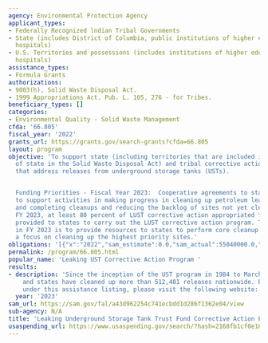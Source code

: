 ```yaml
---
agency: Environmental Protection Agency
applicant_types:
- Federally Recognized lndian Tribal Governments
- State (includes District of Columbia, public institutions of higher education and
  hospitals)
- U.S. Territories and possessions (includes institutions of higher education and
  hospitals)
assistance_types:
- Formula Grants
authorizations:
- 9003(h), Solid Waste Disposal Act.
- 1999 Appropriations Act. Pub. L. 105, 276 - for Tribes.
beneficiary_types: []
categories:
- Environmental Quality - Solid Waste Management
cfda: '66.805'
fiscal_year: '2022'
grants_url: https://grants.gov/search-grants?cfda=66.805
layout: program
objective: 'To support state (including territories that are included in the definition
  of state in the Solid Waste Disposal Act) and tribal corrective action programs
  that address releases from underground storage tanks (USTs).


  Funding Priorities - Fiscal Year 2023:  Cooperative agreements to states and tribes
  to support activities in making progress in cleaning up petroleum leaks by initiating
  and completing cleanups and reducing the backlog of sites not yet cleaned up. In
  FY 2023, at least 80 percent of LUST corrective action appropriated funds will be
  provided to states to carry out the LUST corrective action program. The priority
  in FY 2023 is to provide resources to states to perform core cleanup work, with
  a focus on cleaning up the highest priority sites.'
obligations: '[{"x":"2022","sam_estimate":0.0,"sam_actual":55040000.0,"usa_spending_actual":45707932.0},{"x":"2023","sam_estimate":55040000.0,"sam_actual":0.0,"usa_spending_actual":40886795.0},{"x":"2024","sam_estimate":55040000.0,"sam_actual":0.0,"usa_spending_actual":0.0}]'
permalink: /program/66.805.html
popular_name: 'Leaking UST Corrective Action Program '
results:
- description: 'Since the inception of the UST program in 1984 to March 2023, EPA
    and states have cleaned up more than 512,481 releases nationwide. For accomplishments
    under this assistance listing, please visit the following website: https://www.epa.gov/ust/ust-performance-measures.'
  year: '2023'
sam_url: https://sam.gov/fal/a43d962254c741ecbdd1d286f1362e04/view
sub-agency: N/A
title: 'Leaking Underground Storage Tank Trust Fund Corrective Action Program '
usaspending_url: https://www.usaspending.gov/search/?hash=2168fb1cf0e18fb6e71dccaf772e402d
---
```

